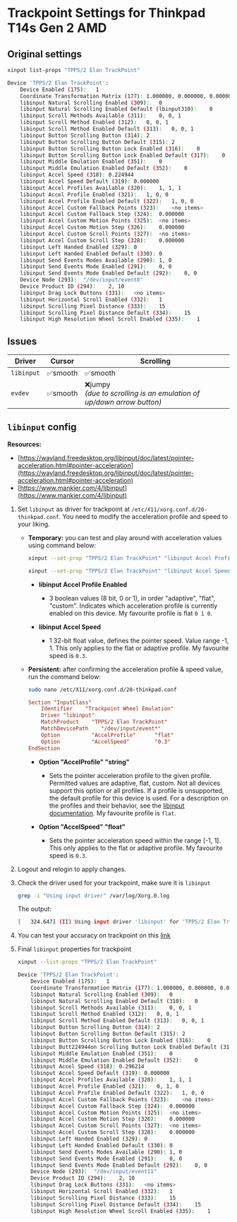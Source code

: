 # Trackpoint Settings for Thinkpad T14s Gen 2 AMD

## Original settings

```bash
xinput list-props "TPPS/2 Elan TrackPoint"
```
```bash
Device 'TPPS/2 Elan TrackPoint':
	Device Enabled (175):	1
	Coordinate Transformation Matrix (177):	1.000000, 0.000000, 0.000000, 0.000000, 1.000000, 0.000000, 0.000000, 0.000000, 1.000000
	libinput Natural Scrolling Enabled (309):	0
	libinput Natural Scrolling Enabled Default (lbinput310):	0
	libinput Scroll Methods Available (311):	0, 0, 1
	libinput Scroll Method Enabled (312):	0, 0, 1
	libinput Scroll Method Enabled Default (313):	0, 0, 1
	libinput Button Scrolling Button (314):	2
	libinput Button Scrolling Button Default (315):	2
	libinput Button Scrolling Button Lock Enabled (316):	0
	libinput Button Scrolling Button Lock Enabled Default (317):	0
	libinput Middle Emulation Enabled (351):	0
	libinput Middle Emulation Enabled Default (352):	0
	libinput Accel Speed (318):	0.224944
	libinput Accel Speed Default (319):	0.000000
	libinput Accel Profiles Available (320):	1, 1, 1
	libinput Accel Profile Enabled (321):	1, 0, 0
	libinput Accel Profile Enabled Default (322):	1, 0, 0
	libinput Accel Custom Fallback Points (323):	<no items>
	libinput Accel Custom Fallback Step (324):	0.000000
	libinput Accel Custom Motion Points (325):	<no items>
	libinput Accel Custom Motion Step (326):	0.000000
	libinput Accel Custom Scroll Points (327):	<no items>
	libinput Accel Custom Scroll Step (328):	0.000000
	libinput Left Handed Enabled (329):	0
	libinput Left Handed Enabled Default (330):	0
	libinput Send Events Modes Available (290):	1, 0
	libinput Send Events Mode Enabled (291):	0, 0
	libinput Send Events Mode Enabled Default (292):	0, 0
	Device Node (293):	"/dev/input/event8"
	Device Product ID (294):	2, 10
	libinput Drag Lock Buttons (331):	<no items>
	libinput Horizontal Scroll Enabled (332):	1
	libinput Scrolling Pixel Distance (333):	15
	libinput Scrolling Pixel Distance Default (334):	15
	libinput High Resolution Wheel Scroll Enabled (335):	1
```

## Issues

| Driver     | Cursor  | Scrolling                                                              |
|------------|---------|------------------------------------------------------------------------|
| `libinput` | ✅smooth  | ✅smooth                                                                |
| `evdev`    | ✅smooth | ❌jumpy<br>_(due to scrolling is an emulation of up/down arrow button)_ |

## `libinput` config

**Resources:**
- [https://wayland.freedesktop.org/libinput/doc/latest/pointer-acceleration.html#pointer-acceleration](https://wayland.freedesktop.org/libinput/doc/latest/pointer-acceleration.html#pointer-acceleration)
- [https://www.mankier.com/4/libinput](https://www.mankier.com/4/libinput)

1. Set `libinput` as driver for trackpoint at `/etc/X11/xorg.conf.d/20-thinkpad.conf`. You need to modify the acceleration profile and speed to your liking.

	- **Temporary:** you can test and play around with acceleration values using command below:

		```bash
		xinput --set-prop "TPPS/2 Elan TrackPoint" "libinput Accel Profile Enabled" 0 1 0

		xinput --set-prop "TPPS/2 Elan TrackPoint" "libinput Accel Speed" 0.3
		```

		- **libinput Accel Profile Enabled**
			- 3 boolean values (8 bit, 0 or 1), in order "adaptive", "flat", "custom". Indicates which acceleration profile is currently enabled on this device. My favourite profile is flat `0 1 0`.

		- **libinput Accel Speed**
			- 1 32-bit float value, defines the pointer speed. Value range -1, 1. This only applies to the flat or adaptive profile.  My favourite speed is `0.3`.


	- **Persistent:** after confirming the acceleration profile & speed value, run the command below:

		```bash
		sudo nano /etc/X11/xorg.conf.d/20-thinkpad.conf
		```

		```conf
		Section "InputClass"
			Identifier    "Trackpoint Wheel Emulation"
			Driver "libinput"
			MatchProduct    "TPPS/2 Elan TrackPoint"
			MatchDevicePath    "/dev/input/event*"
			Option			"AccelProfile"		"flat"
			Option			"AccelSpeed"		"0.3"
		EndSection
		```
		- **Option "AccelProfile" "string"**
			- Sets the pointer acceleration profile to the given profile. Permitted values are adaptive, flat, custom. Not all devices support this option or all profiles. If a profile is unsupported, the default profile for this device is used. For a description on the profiles and their behavior, see the [libinput documentation](https://www.mankier.com/4/libinput#Custom_Acceleration_Profile). My favourite profile is `flat`.

		- **Option "AccelSpeed" "float"**
			- Sets the pointer acceleration speed within the range [-1, 1]. This only applies to the flat or adaptive profile. My favourite speed is `0.3`.

<!-- Optional:  You can also modify the `udev` rules trackpoint device attributes at `/etc/udev/rules.d/10-trackpoint.rules`

	```bash
	sudo nano /etc/udev/rules.d/10-trackpoint.rules
	```

	```ini
	ACTION=="add",
	SUBSYSTEM=="input",
	ATTR{name}=="TPPS/2 Elan TrackPoint",
	ATTR{device/sensitivity}="200",
	ATTR{device/rate}="100"
	``` -->

2. Logout and relogin to apply changes.

3. Check the driver used for your trackpoint, make sure it is `libinput`

	```bash
	grep -i "Using input driver" /var/log/Xorg.0.log
	```

	The output:
	```bash
	[   324.647] (II) Using input driver 'libinput' for 'TPPS/2 Elan TrackPoint'
	```

4. You can test your accuracy on trackpoint on this [link](https://mouseaccuracy.com/)

5. Final `libinput` properties for trackpoint

	```bash
	xinput --list-props "TPPS/2 Elan TrackPoint"
	```

	```bash
	Device 'TPPS/2 Elan TrackPoint':
		Device Enabled (175):	1
		Coordinate Transformation Matrix (177):	1.000000, 0.000000, 0.000000, 0.000000, 1.000000, 0.000000, 0.000000, 0.000000, 1.000000
		libinput Natural Scrolling Enabled (309):	0
		libinput Natural Scrolling Enabled Default (310):	0
		libinput Scroll Methods Available (311):	0, 0, 1
		libinput Scroll Method Enabled (312):	0, 0, 1
		libinput Scroll Method Enabled Default (313):	0, 0, 1
		libinput Button Scrolling Button (314):	2
		libinput Button Scrolling Button Default (315):	2
		libinput Button Scrolling Button Lock Enabled (316):	0
		libinput Butt224944on Scrolling Button Lock Enabled Default (317):	0
		libinput Middle Emulation Enabled (351):	0
		libinput Middle Emulation Enabled Default (352):	0
		libinput Accel Speed (318):	0.296214
		libinput Accel Speed Default (319):	0.000000
		libinput Accel Profiles Available (320):	1, 1, 1
		libinput Accel Profile Enabled (321):	0, 1, 0
		libinput Accel Profile Enabled Default (322):	1, 0, 0
		libinput Accel Custom Fallback Points (323):	<no items>
		libinput Accel Custom Fallback Step (324):	0.000000
		libinput Accel Custom Motion Points (325):	<no items>
		libinput Accel Custom Motion Step (326):	0.000000
		libinput Accel Custom Scroll Points (327):	<no items>
		libinput Accel Custom Scroll Step (328):	0.000000
		libinput Left Handed Enabled (329):	0
		libinput Left Handed Enabled Default (330):	0
		libinput Send Events Modes Available (290):	1, 0
		libinput Send Events Mode Enabled (291):	0, 0
		libinput Send Events Mode Enabled Default (292):	0, 0
		Device Node (293):	"/dev/input/event11"
		Device Product ID (294):	2, 10
		libinput Drag Lock Buttons (331):	<no items>
		libinput Horizontal Scroll Enabled (332):	1
		libinput Scrolling Pixel Distance (333):	15
		libinput Scrolling Pixel Distance Default (334):	15
		libinput High Resolution Wheel Scroll Enabled (335):	1
	```
